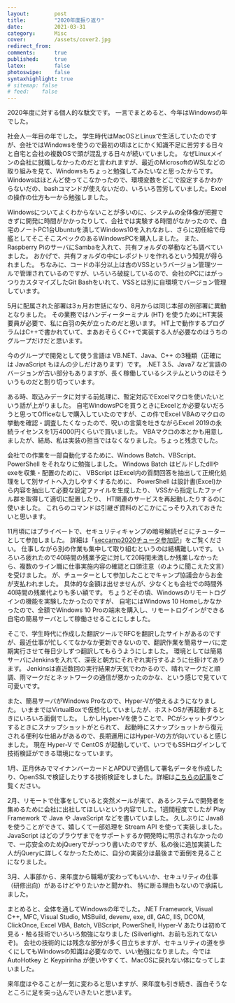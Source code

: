 ```yaml
---
layout:        post
title:         "2020年度振り返り"
date:          2021-03-31
category:      Misc
cover:         /assets/cover2.jpg
redirect_from:
comments:      true
published:     true
latex:         false
photoswipe:    false
syntaxhighlight: true
# sitemap: false
# feed:    false
---
```


2020年度に対する個人的な駄文です。
一言でまとめると、今年はWindowsの年でした。

社会人一年目の年でした。
学生時代はMacOSとLinuxで生活していたのですが、会社ではWindowsを使うので最初の頃はとにかく知識不足に苦労する日々と自宅と会社の複数OSで頭が混乱する日々が続いていました。
なぜLinuxメインの会社に就職しなかったのだと言われますが、最近のMicrosoftのWSLなどの取り組みを見て、Windowsもちょっと勉強してみたいなと思ったからです。
Windowsはほとんど使ってこなかったので、環境変数をどこで設定するかわからないだの、bashコマンドが使えないだの、いろいろ苦労していました。Excelの操作の仕方も一から勉強しました。

Windowsについてよくわからないことが多いのに、システムの全体像が把握できずに開発に時間がかかったりして、会社では実験する時間がなかったので、自宅のノートPC1台Ubuntuを潰してWindows10を入れなおし、さらに初任給で母艦としてそこそこスペックのあるWindowsPCを購入しました。
また、Raspberry PiのサーバにSambaを入れて、共有フォルダの挙動なども調べていました。
おかげで、共有フォルダの中にレポジトリを作れるという知見が得られました。
ちなみに、コードの半分以上は古のVSSというバージョン管理ツールで管理されているのですが、いろいろ破綻しているので、会社のPCにはがっつりカスタマイズしたGit Bashをいれて、VSSとは別に自環境でバージョン管理しています。

5月に配属された部署は3ヵ月お世話になり、8月からは同じ本部の別部署に異動となりました。
その業務ではハンディーターミナル (HT) を使うためにHT実装要員が必要で、私に白羽の矢が立ったのだと思います。
HT上で動作するプログラムはC++で書かれていて、まあおそらくC++で実装する人が必要なのはうちのグループだけだと思います。

今のグループで開発として使う言語は VB.NET、Java、C++ の3種類（正確には JavaScript もほんの少しだけあります）です。
.NET 3.5、Java7 など言語のバージョンが古い部分もありますが、長く稼働しているシステムというのはそういうものだと割り切っています。

ある時、取込みデータに対する前処理に、暫定対応でExcelマクロを使いたいという話が上がりました。
自宅WindowsPCを買うときにExcelとか必要ないだろうと思ってOfficeなしで購入していたのですが、この件でExcel VBAのマクロの挙動を確認・調査したくなったので、呪いの言葉を吐きながらExcel 2019の永続ライセンスを1万4000円くらいで買いました。
VBAマクロの本とかも用意しましたが、結局、私は実装の担当ではなくなりました。ちょっと残念でした。

会社での作業を一部自動化するために、Windows Batch、VBScript、PowerShell をそれなりに勉強しました。
Windows Batch はビルドしたdllやexeを収集・配置のために、
VBScript はExcel内の質問回答を抽出して正規化処理をして別サイトへ入力しやすくするために、
PowerShell は設計書(Excel)から内容を抽出して必要な設定ファイルを生成したり、
VSSから指定したファイル群を取得して適切に配置したり、
HT関連のサービスを再起動したりするのに使いました。
これらのコマンドは引継ぎ資料のどこかにこっそり入れておきたいと思います。

11月頃にはプライベートで、セキュリティキャンプの暗号解読ゼミにチューターとして参加しました。
詳細は「[seccamp2020チュータ参加記](/blog/misc/seccamp2020)」をご覧ください。
仕事しながら別の作業も集中して取り組むというのは結構難しいです。
いろいろ疲れたので40時間の残業予定に対して20時間未満しか残業しなかったら、複数のライン職に仕事実施内容の確認と口頭注意（のように聞こえた文言）を受けました。
が、チューターとして参加したことでキャンプ協議会からお金が支払われました。
具体的な金額は出せませんが、少なくとも会社での時間外40時間の残業代よりも多い額です。
ちょうどその頃、Windowsのリモートログインの機能を実験したかったのですが、
自宅にはWindows 10 Homeしかなかったので、全額でWindows 10 Proの端末を購入し、リモートログインができる自宅の簡易サーバとして稼働させることにしました。

そこで、学生時代に作成した翻訳ツールでRFCを翻訳したサイトがあるのですが、最近仕事が忙しくてなかなか更新できないので、翻訳作業を簡易サーバに定期実行させて毎日少しずつ翻訳してもらうようにしました。
環境としては簡易サーバにJenkinsを入れて、深夜と朝方にそれぞれ実行するように仕掛けてあります。
Jenkinsは直近数回の実行結果が天気でわかるので、晴れマークだと順調、雨マークだとネットワークの通信が悪かったのかな、という感じで見ていて可愛いです。

また、簡易サーバがWindows Proなので、Hyper-Vが使えるようになりました。
いままではVirtualBoxで仮想化していましたが、ホストOSが再起動するときにいろいろ面倒でした。
しかしHyper-Vを使うことで、PCがシャットダウンするときにスナップショットがとられて、
起動時にスナップショットから復元される便利な仕組みがあるので、長期運用にはHyper-Vの方が向いていると感じました。
現在 Hyper-V で CentOS が起動していて、いつでもSSHログインして技術検証ができる環境になっています。

1月、正月休みでマイナンバーカードとAPDUで通信して署名データを作成したり、OpenSSLで検証したりする技術検証をしました。詳細は[こちらの記事](/blog/protocol/jpki-mynumbercard-with-apdu)をご覧ください。

2月、リモートで仕事をしていると突然メールが来て、あるシステムで開発者を集めるために会社に出社してほしいという内容でした。1週間程度でしたが Play Framework で Java や JavaScript などを書いていました。
久しぶりに Java8 を使うことができて、嬉しくて一部処理を Stream API を使って実装しました。
JavaScript はどのブラウザまでをサポートするか開発時に明示されなかったので、一応安全のためjQueryでがっつり書いたのですが、私の後に追加実装した人がjQueryに詳しくなかったために、自分の実装分は最後まで面倒を見ることになりました。

3月、人事部から、来年度から職場が変わってもいいか、セキュリティの仕事（研修出向）があるけどやりたいかと聞かれ、
特に断る理由もないので承諾しました。

まとめると、全体を通してWindowsの年でした。.NET Framework, Visual C++, MFC, Visual Studio, MSBuild, devenv, exe, dll, GAC, IIS, DCOM, ClickOnce, Excel VBA, Batch, VBScript, PowerShell, Hyper-V あたりは初めて見る・触る技術でいろいろ勉強になりました (Silverlight、お前も忘れてないぞ)。
会社の技術的には残念な部分が多く目立ちますが、セキュリティの道を歩くにしてもWindowsの知識は必要なので、いい勉強になりました。今では AutoHotkey と Keypirinha が使いやすくて、MacOSに戻れない体になってしまいました。
<!-- MacOSは今ではElasticSearchが動くだけのサーバと化しています。 -->

来年度はやることが一気に変わると思いますが、来年度も引き続き、面白そうなところに足を突っ込んでいきたいと思います。
